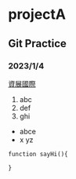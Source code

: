 # projectA
## Git Practice
### 2023/1/4

[資展國際](https://www.ispan.com.tw/)
1. abc
2. def
3. ghi

- abce
- x yz

```
function sayHi(){

}
```
